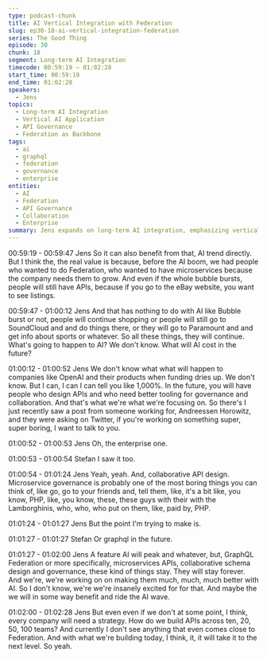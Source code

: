 ```yaml
---
type: podcast-chunk
title: AI Vertical Integration with Federation
slug: ep30-18-ai-vertical-integration-federation
series: The Good Thing
episode: 30
chunk: 18
segment: Long-term AI Integration
timecode: 00:59:19 – 01:02:28
start_time: 00:59:19
end_time: 01:02:28
speakers:
  - Jens
topics:
  - Long-term AI Integration
  - Vertical AI Application
  - API Governance
  - Federation as Backbone
tags:
  - ai
  - graphql
  - federation
  - governance
  - enterprise
entities:
  - AI
  - Federation
  - API Governance
  - Collaboration
  - Enterprise
summary: Jens expands on long-term AI integration, emphasizing vertical application of AI for API governance and collaboration. He calls Federation the stable backbone for future AI-driven workflows.
---
```


00:59:19 - 00:59:47
Jens
So it can also benefit from that, AI trend directly. But I think the, the real value is because, before the AI boom, we had people who wanted to do Federation, who wanted to have microservices because the company needs them to grow. And even if the whole bubble bursts, people will still have APIs, because if you go to the eBay website, you want to see listings.

00:59:47 - 01:00:12
Jens
And that has nothing to do with AI like Bubble burst or not, people will continue shopping or people will still go to SoundCloud and and do things there, or they will go to Paramount and and get info about sports or whatever. So all these things, they will continue. What's going to happen to AI? We don't know. What will AI cost in the future?

01:00:12 - 01:00:52
Jens
We don't know what what will happen to companies like OpenAI and their products when funding dries up. We don't know. But I can, I can I can tell you like 1,000%. In the future, you will have people who design APIs and who need better tooling for governance and collaboration. And that's what we're what we're focusing on. So there's I just recently saw a post from someone working for, Andreessen Horowitz, and they were asking on Twitter, if you're working on something super, super boring, I want to talk to you.

01:00:52 - 01:00:53
Jens
Oh, the enterprise one.

01:00:53 - 01:00:54
Stefan
I saw it too.

01:00:54 - 01:01:24
Jens
Yeah, yeah. And, collaborative API design. Microservice governance is probably one of the most boring things you can think of, like go, go to your friends and, tell them, like, it's a bit like, you know, PHP, like, you know, these, these guys with their with the Lamborghinis, who, who, who put on them, like, paid by, PHP.

01:01:24 - 01:01:27
Jens
But the point I'm trying to make is.

01:01:27 - 01:01:27
Stefan
Or graphql in the future.

01:01:27 - 01:02:00
Jens
A feature AI will peak and whatever, but, GraphQL Federation or more specifically, microservices APIs, collaborative schema design and governance, these kind of things stay. They will stay forever. And we're, we're working on on making them much, much, much better with AI. So I don't know, we're we're insanely excited for for that. And maybe the we will in some way benefit and ride the AI wave.

01:02:00 - 01:02:28
Jens
But even even if we don't at some point, I think, every company will need a strategy. How do we build APIs across ten, 20, 50, 100 teams? And currently I don't see anything that even comes close to Federation. And with what we're building today, I think, it, it will take it to the next level. So yeah.

